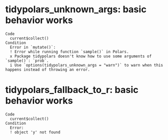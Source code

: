# tidypolars_unknown_args: basic behavior works

    Code
      current$collect()
    Condition
      Error in `mutate()`:
      ! Error while running function `sample()` in Polars.
      x Package tidypolars doesn't know how to use some arguments of `sample()`: `prob`.
      i Use `options(tidypolars_unknown_args = "warn")` to warn when this happens instead of throwing an error.

# tidypolars_fallback_to_r: basic behavior works

    Code
      current$collect()
    Condition
      Error:
      ! object 'y' not found


